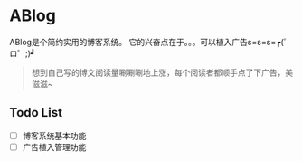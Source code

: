 # ABlog
ABlog是个简约实用的博客系统。
它的兴奋点在于。。。可以植入广告ε=ε=ε=┏(゜ロ゜;)┛

> 想到自己写的博文阅读量唰唰唰地上涨，每个阅读者都顺手点了下广告，美滋滋~

## Todo List

- [ ] 博客系统基本功能
- [ ] 广告植入管理功能